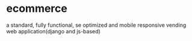 # ecommerce
a standard, fully functional, se optimized and mobile responsive vending web application(django and js-based)
